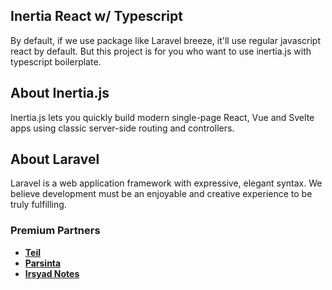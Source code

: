 ## Inertia React w/ Typescript

By default, if we use package like Laravel breeze, it'll use regular javascript react by default. But this project is for you who want to use inertia.js with typescript boilerplate.

## About Inertia.js

Inertia.js lets you quickly build modern single-page React, Vue and Svelte apps using classic server-side routing and controllers.

## About Laravel

Laravel is a web application framework with expressive, elegant syntax. We believe development must be an enjoyable and creative experience to be truly fulfilling.

### Premium Partners

-   **[Teil](https://teil.app/)**
-   **[Parsinta](https://parsinta.com/)**
-   **[Irsyad Notes](https://irsyadnotes.com/)**
